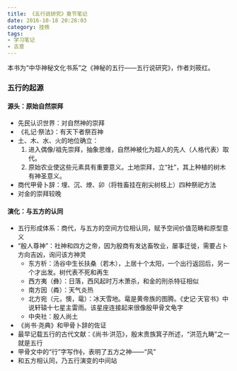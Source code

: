 ```yaml
---
title: 《五行说研究》章节笔记
date: 2016-10-18 20:28:03
category: 挂帙
tags:
- 学习笔记
- 古意
---
```

本书为“中华神秘文化书系”之《神秘的五行——五行说研究》，作者刘筱红。
### 五行的起源
#### 源头：原始自然崇拜
- 先民认识世界：对自然神的崇拜
- 《礼记·祭法》：有天下者祭百神
- 土、木、水、火的地位确立：
    1. 进入偶像/祖先崇拜，抽象思维，自然神被化为超人的先人（人格代表）取代。
    2. 原始农业使这些元素具有重要意义。土地崇拜，立“社”，其上种植的树木有神圣意义。
- 商代甲骨卜辞：埋、沉、燎、卯（将牲畜挂在削尖树枝上）四种祭祀方法
- 对金的崇拜较晚

<!--more-->
#### 演化：与五方的认同
- 五行形成体系：商代，与五方的空间方位相认同，赋予空间价值范畴和原型意义
- “殷人尊神”：社神和四方之帝，因为殷商有发达畜牧业，屡事迁徙，需要占卜方向吉凶，询问该方神灵
    - 东方析：汤谷中生长扶桑（若木），上居十个太阳，一个出行返回后，另一个才出发。树代表不死和再生
    - 西方夷（彝）：日落，西风起时万木萧杀，和金的刑杀特征相似
    - 南方因（粦）：天气炎热
    - 北方宛（元，懊，鼋）：冰天雪地。鼋是黄帝族的图腾。《史记·天官书》中说轩辕十七星主雷雨。该星座连接起来很像殷甲骨文龟字
    - 中央社：殷人尚土
- 《尚书·尧典》和甲骨卜辞的佐证
- 最早记载五行的古代文献：《尚书·洪范》，殷末贵族箕子所述，“洪范九畴”之一就是五行
- 甲骨文中的“行”字写作`╬`，表明了五方之神——“风”
- 和五方相认同，乃五行演变的中间站



